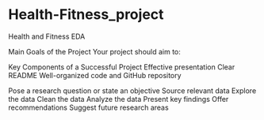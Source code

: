 # Health-Fitness_project
Health and Fitness EDA

Main Goals of the Project
Your project should aim to:

Key Components of a Successful Project
    Effective presentation
    Clear README
    Well-organized code and GitHub repository

Pose a research question or state an objective
    Source relevant data
    Explore the data
    Clean the data
    Analyze the data
    Present key findings
    Offer recommendations
    Suggest future research areas
